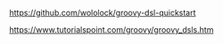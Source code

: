 https://github.com/wololock/groovy-dsl-quickstart

https://www.tutorialspoint.com/groovy/groovy_dsls.htm